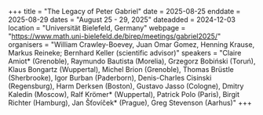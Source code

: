 +++
title = "The Legacy of Peter Gabriel"
date = 2025-08-25
enddate = 2025-08-29
dates = "August 25 - 29, 2025"
dateadded = 2024-12-03
location = "Universität Bielefeld, Germany"
webpage = "https://www.math.uni-bielefeld.de/birep/meetings/gabriel2025/"
organisers = "William Crawley-Boevey, Juan Omar Gomez, Henning Krause, Markus Reineke; Bernhard Keller (scientific advisor)"
speakers = "Claire Amiot* (Grenoble), Raymundo Bautista (Morelia), Grzegorz Bobiński (Toruń), Klaus Bongartz (Wuppertal), Michel Brion (Grenoble), Thomas Brüstle (Sherbrooke), Igor Burban (Paderborn), Denis-Charles Cisinski (Regensburg), Harm Derksen (Boston), Gustavo Jasso (Cologne), Dmitry Kaledin (Moscow), Ralf Krömer* (Wuppertal), Patrick Polo (Paris), Birgit Richter (Hamburg), Jan Šťovíček* (Prague), Greg Stevenson (Aarhus)"
+++
